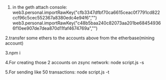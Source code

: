 1. in the geth attach console: web3.personal.importRawKey("cfb3347dfbf70ca6615ceac0f7791cd822ccf96c5cec552367a8380edc4e94f6","")
web3.personal.importRawKey("c48b5baa240c82073aa201be684549366f10ee907de7dea870d11faf4674769a","")

2.transfer some ethers to the accounts above from the etherbase(mining account)

3.npm i

4.For creating those 2 accounts on zsync network: node script.js -s

5.For sending like 50 transactions:  node script.js -t
